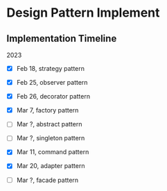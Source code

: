 # Design Pattern Implement

## Implementation Timeline
2023
  - [x] Feb 18, strategy pattern
  - [x] Feb 25, observer pattern 
  - [x] Feb 26, decorator pattern
  - [x] Mar 7,  factory pattern
  - [ ] Mar ?,  abstract pattern
  - [ ] Mar ?,  singleton pattern 
  - [x] Mar 11, command pattern 
  - [x] Mar 20,  adapter pattern
  - [ ] Mar ?,  facade pattern
  
  


